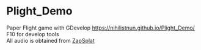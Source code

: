 # Plight_Demo
Paper Flight game with GDevelop 
https://nihilistnun.github.io/Plight_Demo/  
F10 for develop tools  
All audio is obtained from [ZapSplat](www.zapsplat.com)
